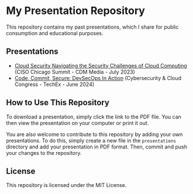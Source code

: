 # My Presentation Repository

This repository contains my past presentations, which I share for public consumption and educational purposes.

## Presentations

* [Cloud Security Navigating the Security Challenges of Cloud Computing](./2023/CloudSecurity-CDMMedia-Chicago-2023.pdf) (CISO Chicago Summit - CDM Media - July 2023)
* [Code, Commit, Secure: DevSecOps In Action](./2024/DevSecOps-TechEx-SantaClara-2024..pdf) (Cybersecurity & Cloud Congress - TechEx - June 2024)


## How to Use This Repository

To download a presentation, simply click the link to the PDF file. You can then view the presentation on your computer or print it out.

You are also welcome to contribute to this repository by adding your own presentations. To do this, simply create a new file in the `presentations` directory and add your presentation in PDF format. Then, commit and push your changes to the repository.

## License

This repository is licensed under the MIT License.
